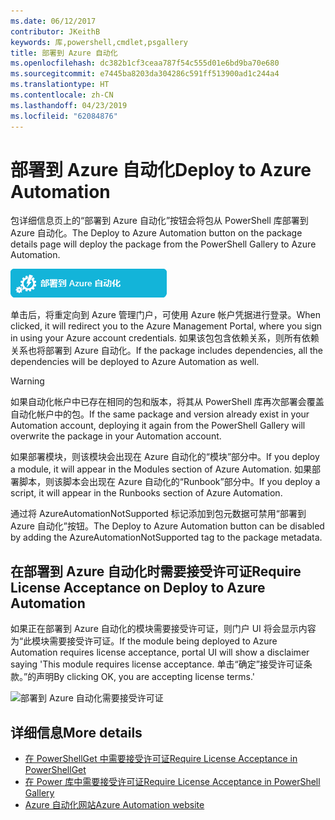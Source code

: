 ```yaml
---
ms.date: 06/12/2017
contributor: JKeithB
keywords: 库,powershell,cmdlet,psgallery
title: 部署到 Azure 自动化
ms.openlocfilehash: dc382b1cf3ceaa787f54c555d01e6bd9ba70e680
ms.sourcegitcommit: e7445ba8203da304286c591ff513900ad1c244a4
ms.translationtype: HT
ms.contentlocale: zh-CN
ms.lasthandoff: 04/23/2019
ms.locfileid: "62084876"
---
```

# <a name="deploy-to-azure-automation"></a><span data-ttu-id="d4ad4-103">部署到 Azure 自动化</span><span class="sxs-lookup"><span data-stu-id="d4ad4-103">Deploy to Azure Automation</span></span>

<span data-ttu-id="d4ad4-104">包详细信息页上的“部署到 Azure 自动化”按钮会将包从 PowerShell 库部署到 Azure 自动化。</span><span class="sxs-lookup"><span data-stu-id="d4ad4-104">The Deploy to Azure Automation button on the package details page will deploy the package from the PowerShell Gallery to Azure Automation.</span></span>

![“部署到 Azure 自动化”按钮](../../Images/DeployToAzureAutomationButton.png)

<span data-ttu-id="d4ad4-106">单击后，将重定向到 Azure 管理门户，可使用 Azure 帐户凭据进行登录。</span><span class="sxs-lookup"><span data-stu-id="d4ad4-106">When clicked, it will redirect you to the Azure Management Portal, where you sign in using your Azure account credentials.</span></span>
<span data-ttu-id="d4ad4-107">如果该包包含依赖关系，则所有依赖关系也将部署到 Azure 自动化。</span><span class="sxs-lookup"><span data-stu-id="d4ad4-107">If the package includes dependencies, all the dependencies will be deployed to Azure Automation as well.</span></span>

> [!WARNING]
> <span data-ttu-id="d4ad4-108">如果自动化帐户中已存在相同的包和版本，将其从 PowerShell 库再次部署会覆盖自动化帐户中的包。</span><span class="sxs-lookup"><span data-stu-id="d4ad4-108">If the same package and version already exist in your Automation account, deploying it again from the PowerShell Gallery will overwrite the package in your Automation account.</span></span>

<span data-ttu-id="d4ad4-109">如果部署模块，则该模块会出现在 Azure 自动化的“模块”部分中。</span><span class="sxs-lookup"><span data-stu-id="d4ad4-109">If you deploy a module, it will appear in the Modules section of Azure Automation.</span></span>  <span data-ttu-id="d4ad4-110">如果部署脚本，则该脚本会出现在 Azure 自动化的“Runbook”部分中。</span><span class="sxs-lookup"><span data-stu-id="d4ad4-110">If you deploy a script, it will appear in the Runbooks section of Azure Automation.</span></span>

<span data-ttu-id="d4ad4-111">通过将 AzureAutomationNotSupported 标记添加到包元数据可禁用“部署到 Azure 自动化”按钮。</span><span class="sxs-lookup"><span data-stu-id="d4ad4-111">The Deploy to Azure Automation button can be disabled by adding the AzureAutomationNotSupported tag to the package metadata.</span></span>

## <a name="require-license-acceptance-on-deploy-to-azure-automation"></a><span data-ttu-id="d4ad4-112">在部署到 Azure 自动化时需要接受许可证</span><span class="sxs-lookup"><span data-stu-id="d4ad4-112">Require License Acceptance on Deploy to Azure Automation</span></span>

<span data-ttu-id="d4ad4-113">如果正在部署到 Azure 自动化的模块需要接受许可证，则门户 UI 将会显示内容为“此模块需要接受许可证。</span><span class="sxs-lookup"><span data-stu-id="d4ad4-113">If the module being deployed to Azure Automation requires license acceptance, portal UI will show a disclaimer saying 'This module requires license acceptance.</span></span> <span data-ttu-id="d4ad4-114">单击“确定”接受许可证条款。”的声明</span><span class="sxs-lookup"><span data-stu-id="d4ad4-114">By clicking OK, you are accepting license terms.'</span></span>

![部署到 Azure 自动化需要接受许可证](../../Images/DeployToAzureAutomationRequireLicenseAcceptanceDisclaimer.png)

## <a name="more-details"></a><span data-ttu-id="d4ad4-116">详细信息</span><span class="sxs-lookup"><span data-stu-id="d4ad4-116">More details</span></span>

- [<span data-ttu-id="d4ad4-117">在 PowerShellGet 中需要接受许可证</span><span class="sxs-lookup"><span data-stu-id="d4ad4-117">Require License Acceptance in PowerShellGet</span></span>](../../concepts/module-license-acceptance.md)
- [<span data-ttu-id="d4ad4-118">在 Power 库中需要接受许可证</span><span class="sxs-lookup"><span data-stu-id="d4ad4-118">Require License Acceptance in PowerShell Gallery</span></span>](packages-that-require-license-acceptance.md)
- [<span data-ttu-id="d4ad4-119">Azure 自动化网站</span><span class="sxs-lookup"><span data-stu-id="d4ad4-119">Azure Automation website</span></span>](http://azure.microsoft.com/services/automation/)
